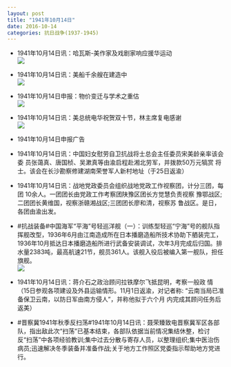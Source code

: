 ```yaml
---
layout: post
title: "1941年10月14日"
date: 2016-10-14
categories: 抗日战争(1937-1945)
---
```


<meta name="referrer" content="no-referrer" />

- 1941年10月14日讯：哈瓦斯-美作家及戏剧家响应援华运动 <br/><img src="https://ww1.sinaimg.cn/large/aca367d8jw1f8s7137akgj208f0b2t9v.jpg" />

- 1941年10月14日讯：美船千余艘在建造中 <br/><img src="https://ww2.sinaimg.cn/large/aca367d8jw1f8s5an4ux7j20al0hd0v5.jpg" />

- 1941年10月14日申报：物价变迁与学术之重估 <br/><img src="https://ww3.sinaimg.cn/large/aca367d8jw1f8s3kqhyjaj20oy0y1k9r.jpg" />

- 1941年10月14日讯：美总统电华祝贺双十节，林主席复电感谢 <br/><img src="https://ww2.sinaimg.cn/large/aca367d8jw1f8s1tqvoeuj20d40dytb1.jpg" />

- 1941年10月14日申报广告 

- 1941年10月14日讯：中国妇女慰劳自卫抗战将士总会主任委员宋美龄亲率该会委 员张蔼真、唐国桢、吴漱真等由渝启程赴湘北劳军，并拨款50万元犒赏 将士。该会在长沙勘察修建湖南荣誉军人新村地址（于25日返渝） 

- 1941年10月14日讯：战地党政委员会组织战地党政工作视察团，计分三团，每团 10余人。一团团长由党政工作考察团陕豫区团长方觉慧负责视察 豫鄂战区;二团团长黄维国，视察浙赣湘战区;三团团长廖和清，视察苏 鲁战区。是日，各团由渝出发。 

- #抗战装备#中国海军“平海”号轻巡洋舰（一）：训练型轻巡“宁海”号的舰队指挥舰改型，1936年6月由江南造成所在日本播磨造船所技术协助下舾装完工，1936年10月抵达日本播磨造船所进行武备安装调试，次年3月完成后归国。排水量2383吨，最高航速21节，舰员361人。该舰入役后被编入第一舰队，担任旗舰。 <br/><img src="https://ww4.sinaimg.cn/large/aca367d8jw1f8rki1e2o5j20b40wljvw.jpg" />

- 1941年10月14日讯：蒋介石之政治顾问拉铁摩尔飞抵昆明，考察一般政 情（15日参观各项建设及外县运输情形。11月1日返渝，对记者称: “云南当局已准备保卫云南，以防日军由南方侵人”，并称他拟于六个月 内完成其顾问任务后返美） 

- #晋察冀1941年秋季反扫荡#1941年10月14日讯：聂荣臻致电晋察冀军区各部队，指出敌此次“扫荡”已基本结束，各部队依据当前情况集结休整，检讨反“扫荡”中各项经验教训;集中过去分散与寄存人员，以整理组织;集中医治伤病员;迅速解决冬季装备并准备作战;关于地方工作照区党委指示帮助地方党进行。 

